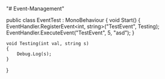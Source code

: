 ﻿"# Event-Management" 


public class EventTest : MonoBehaviour
{
    void Start()
    {
        EventHandler.RegisterEvent<int, string>("TestEvent", Testing);
        EventHandler.ExecuteEvent("TestEvent", 5, "asd");
    }

    void Testing(int val, string s)
    {
        Debug.Log(s);
    }
}